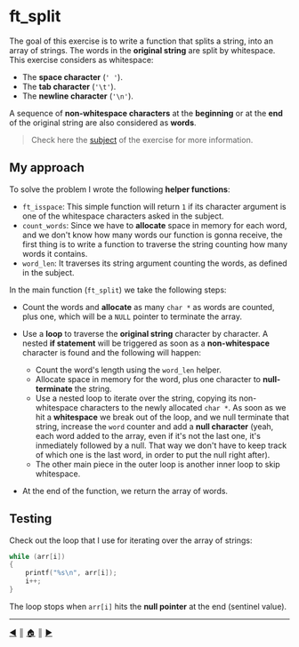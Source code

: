 # ft_split
The goal of this exercise is to write a function that splits a string, into an array of strings. The words in the **original string** are split by whitespace. This exercise considers as whitespace:

* The **space character** (`' '`).
* The **tab character** (`'\t'`).
* The **newline character** (`'\n'`).

A sequence of **non-whitespace characters** at the **beginning** or at the **end** of the original string are also considered as **words**.

> Check here the [subject](https://github.com/lifeBalance/c_exam/blob/main/04/ft_split/subject.en.txt) of the exercise for more information.

## My approach
To solve the problem I wrote the following **helper functions**:

* `ft_isspace`: This simple function will return `1` if its character argument is one of the whitespace characters asked in the subject.
* `count_words`: Since we have to **allocate** space in memory for each word, and we don't know how many words our function is gonna receive, the first thing is to write a function to traverse the string counting how many words it contains.
* `word_len`: It traverses its string argument counting the words, as defined in the subject.

In the main function (`ft_split`) we take the following steps:

* Count the words and **allocate** as many `char *` as words are counted, plus one, which will be a `NULL` pointer to terminate the array.
* Use a **loop** to traverse the **original string** character by character. A nested **if statement** will be triggered as soon as a **non-whitespace** character is found and the following will happen:

    * Count the word's length using the `word_len` helper.
    * Allocate space in memory for the word, plus one character to **null-terminate** the string.
    * Use a nested loop to iterate over the string, copying its non-whitespace characters to the newly allocated `char *`. As soon as we hit a **whitespace** we break out of the loop, and we null terminate that string, increase the `word` counter and add a **null character** (yeah, each word added to the array, even if it's not the last one, it's inmediately followed by a null. That way we don't have to keep track of which one is the last word, in order to put the null right after).
    * The other main piece in the outer loop is another inner loop to skip whitespace.

* At the end of the function, we return the array of words.

## Testing
Check out the loop that I use for iterating over the array of strings:
```c
while (arr[i])
{
    printf("%s\n", arr[i]);
    i++;
}
```

The loop stops when `arr[i]` hits the **null pointer** at the end (sentinel value).

---
[:arrow_backward:][back] ║ [:house:][home] ║ [:arrow_forward:][next]

<!-- navigation -->
[home]: ../../README.md
[back]: ../index.md
[next]: ./rev_wstr.md